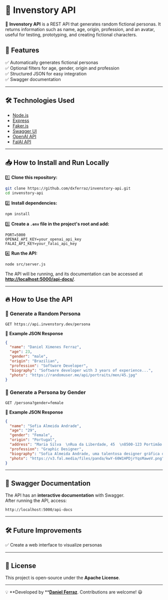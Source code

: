 # 👤 Invenstory API

🚀 **Invenstory API** is a REST API that generates random fictional personas. It returns information such as name, age, origin, profession, and an avatar, useful for testing, prototyping, and creating fictional characters.

## 📌 Features

✅ Automatically generates fictional personas\
✅ Optional filters for age, gender, origin and profession\
✅ Structured JSON for easy integration\
✅ Swagger documentation

---

## 🛠️ Technologies Used

- [Node.js](https://nodejs.org/)
- [Express](https://expressjs.com/)
- [Faker.js](https://fakerjs.dev/)
- [Swagger UI](https://swagger.io/)
- [OpenAI API](https://beta.openai.com/)
- [FalAI API](https://fal.ai/)

---

## 📥 How to Install and Run Locally

1️⃣ **Clone this repository:**

```sh
git clone https://github.com/dxferraz/invenstory-api.git
cd invenstory-api
```

2️⃣ **Install dependencies:**

```sh
npm install
```

3️⃣ **Create a **`.env`** file in the project's root and add:**

```env
PORT=5000
OPENAI_API_KEY=your_openai_api_key
FALAI_API_KEY=your_falai_api_key
```

4️⃣ **Run the API:**

```sh
node src/server.js
```

The API will be running, and its documentation can be accessed at [**http://localhost:5000/api-docs/**](http://localhost:5000/api-docs/).

---

## 🔥 How to Use the API

### 🔹 **Generate a Random Persona**

```http
GET https://api.invenstory.dev/persona
```

🔹 **Example JSON Response**

```json
{
  "name": "Daniel Ximenes Ferraz",
  "age": 23,
  "gender": "male",
  "origin": "Brazilian",
  "profession": "Software Developer",
  "biography": "Software developer with 3 years of experience...",
  "photo": "https://randomuser.me/api/portraits/men/45.jpg"
}
```

### 🔹 **Generate a Persona by Gender**

```http
GET /persona?gender=female
```

🔹 **Example JSON Response**

```json
{
  "name": "Sofia Almeida Andrade",
  "age": "29",
  "gender": "Female",
  "origin": "Portugal",
  "address": "Maria Silva  \nRua da Liberdade, 45  \n8500-123 Portimão  \nAlgarve, Portugal",
  "profession": "Graphic Designer",
  "biography": "Sofia Almeida Andrade, uma talentosa designer gráfica de 29 anos, vive na encantadora Rua da Liberdade, em Portimão, no deslumbrante Algarve. Desde pequena, Sofia sempre teve uma paixão pela arte e pela tecnologia, o que a levou a criar visuais fascinantes que cativam e inspiram. Com um estilo único que mistura cores vibrantes com elementos minimalistas, ela tem conquistado o coração de clientes locais e internacionais. Nas horas vagas, Sofia gosta de explorar as praias douradas da região, onde busca inspiração nas ondas e no pôr do sol alaranjado, sempre pronta para transformar a beleza do mundo em obras-primas digitais.",
  "photo": "https://v3.fal.media/files/panda/kwY-60W1HPDjrYqsMaweV.png"
}
```

---

## 📜 Swagger Documentation

The API has an **interactive documentation** with Swagger.\
After running the API, access:

```
http://localhost:5000/api-docs
```

---

## 🛠️ Future Improvements

✅ Create a web interface to visualize personas

---

## 📝 License

This project is open-source under the **Apache License**.

---

💡 **Developed by **[**Daniel Ferraz**](https://github.com/dxferraz). Contributions are welcome! 😃
